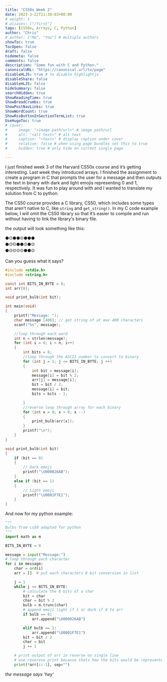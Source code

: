 ```yaml
---
title: "CS50x Week 2"
date: 2023-3-22T11:30:03+00:00
# weight: 1
# aliases: ["/first"]
tags: [CS50x, Arrays, C, Python]
author: "Chris"
# author: ["Me", "You"] # multiple authors
showToc: true
TocOpen: false
draft: false
hidemeta: false
comments: false
description: "Some fun with C and Python."
canonicalURL: "https://canonical.url/to/page"
disableHLJS: true # to disable highlightjs
disableShare: false
disableHLJS: false
hideSummary: false
searchHidden: true
ShowReadingTime: true
ShowBreadCrumbs: true
ShowPostNavLinks: true
ShowWordCount: true
ShowRssButtonInSectionTermList: true
UseHugoToc: true
# cover:
#     image: "<image path/url>" # image path/url
#     alt: "<alt text>" # alt text
#     caption: "<text>" # display caption under cover
#     relative: false # when using page bundles set this to true
#     hidden: true # only hide on current single page

---
```

I just finished week 3 of the Harvard CS50x course and it’s getting interesting.
Last week they introduced arrays. I finished the assignment to create a program in C that prompts the user for a message and then outputs the text in binary with dark and light emojis representing 0 and 1, respectively. It was fun to play around with and I wanted to translate my solution from C to python. 

The CS50 course provides a C library, CS50, which includes some types that aren’t native to C, like `string` and `get_string()`. In my C code example below, I will omit the CS50 library so that it’s easier to compile and run without having to link the library's binary file. 

the output will look something like this:
```
⚫🟡⚫⚫🟡⚫⚫⚫
⚫🟡🟡⚫⚫🟡⚫🟡
⚫🟡🟡🟡🟡⚫⚫🟡
```

Can you guess what it says?

```C
#include <stdio.h>
#include <string.h>

const int BITS_IN_BYTE = 8;
int arr[8];

void print_bulb(int bit);

int main(void)
{
    printf("Message: ");
    char message [400]; // get string of at max 400 characters
    scanf("%s", message);

    //loop through each word
    int n = strlen(message);
    for (int i = 0; i < n; i++)
    {
        int bits = 8;
        //loop through the ASCII number to convert to binary
        for (int j = 1; j <= BITS_IN_BYTE; j ++)
        {
            int bit = message[i];
            message[i] = bit % 2;
            arr[j] = message[i];
            bit = bit / 2;
            message[i] = bit;
            bits = bits - 1;

        }
        //reverse loop through array for each binary
        for (int x = 8; x > 0; x --)
        {
            print_bulb(arr[x]);
        }
        printf("\n");
    }
}

void print_bulb(int bit)
{
    if (bit == 0)
    {
        // Dark emoji
        printf("\U000026AB");
    }
    else if (bit == 1)
    {
        // Light emoji
        printf("\U0001F7E1");
    }
}
```

And now for my python example:

```python
"""
Bulbs from cs50 adapted for python
"""
import math as m

BITS_IN_BYTE = 8

message = input("Message:")
# loop through each character
for i in message:
    char = ord(i)
    arr = []  # put each characters 8 bit conversion in list

    j = 1
    while j <= BITS_IN_BYTE:
        # calculate the 8 bits of a char
        bit = char
        char = bit % 2
        bulb = m.trunc(char)
        # append emoji light if 1 or dark if 0 to arr
        if bulb == 0:
            arr.append("\U000026AB")

        elif bulb == 1:
            arr.append("\U0001F7E1")
        bit = bit / 2
        char = bit
        j += 1

    # print output of arr in reverse on single line
    # use reverese print because thats how the bits would be represented.
    print(*arr[::-1], sep="")
```

*the message says 'hey'*